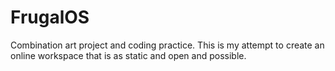 # FrugalOS
Combination art project and coding practice. This is my attempt to create an online workspace that is as static and open and possible.
